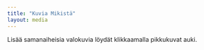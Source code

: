 ```yaml
---
title: "Kuvia Mikistä"
layout: media
---
```


Lisää samanaiheisia valokuvia löydät klikkaamalla pikkukuvat auki.
